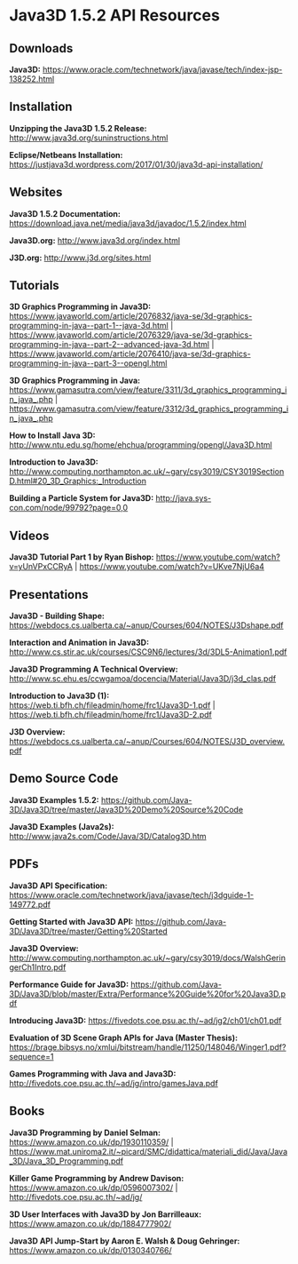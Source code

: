 # Java3D 1.5.2 API Resources
## Downloads
**Java3D:** https://www.oracle.com/technetwork/java/javase/tech/index-jsp-138252.html


## Installation
**Unzipping the Java3D 1.5.2 Release:** http://www.java3d.org/suninstructions.html

**Eclipse/Netbeans Installation:** https://justjava3d.wordpress.com/2017/01/30/java3d-api-installation/


## Websites
**Java3D 1.5.2 Documentation:** https://download.java.net/media/java3d/javadoc/1.5.2/index.html

**Java3D.org:** http://www.java3d.org/index.html

**J3D.org:** http://www.j3d.org/sites.html

## Tutorials
**3D Graphics Programming in Java3D:** https://www.javaworld.com/article/2076832/java-se/3d-graphics-programming-in-java--part-1--java-3d.html | https://www.javaworld.com/article/2076329/java-se/3d-graphics-programming-in-java--part-2--advanced-java-3d.html | https://www.javaworld.com/article/2076410/java-se/3d-graphics-programming-in-java--part-3--opengl.html

**3D Graphics Programming in Java:** https://www.gamasutra.com/view/feature/3311/3d_graphics_programming_in_java_.php | https://www.gamasutra.com/view/feature/3312/3d_graphics_programming_in_java_.php

**How to Install Java 3D:** http://www.ntu.edu.sg/home/ehchua/programming/opengl/Java3D.html

**Introduction to Java3D:** http://www.computing.northampton.ac.uk/~gary/csy3019/CSY3019SectionD.html#20_3D_Graphics:_Introduction

**Building a Particle System for Java3D:** http://java.sys-con.com/node/99792?page=0,0


## Videos
**Java3D Tutorial Part 1 by Ryan Bishop:** https://www.youtube.com/watch?v=yUnVPxCCRyA | https://www.youtube.com/watch?v=UKve7NjU6a4


## Presentations
**Java3D - Building Shape:** https://webdocs.cs.ualberta.ca/~anup/Courses/604/NOTES/J3Dshape.pdf

**Interaction and Animation in Java3D:** http://www.cs.stir.ac.uk/courses/CSC9N6/lectures/3d/3DL5-Animation1.pdf

**Java3D Programming A Technical Overview:** http://www.sc.ehu.es/ccwgamoa/docencia/Material/Java3D/j3d_clas.pdf

**Introduction to Java3D (1):** https://web.ti.bfh.ch/fileadmin/home/frc1/Java3D-1.pdf | https://web.ti.bfh.ch/fileadmin/home/frc1/Java3D-2.pdf

**J3D Overview:** https://webdocs.cs.ualberta.ca/~anup/Courses/604/NOTES/J3D_overview.pdf


## Demo Source Code
**Java3D Examples 1.5.2:** https://github.com/Java-3D/Java3D/tree/master/Java3D%20Demo%20Source%20Code

**Java3D Examples (Java2s):** http://www.java2s.com/Code/Java/3D/Catalog3D.htm


## PDFs
**Java3D API Specification:** https://www.oracle.com/technetwork/java/javase/tech/j3dguide-1-149772.pdf

**Getting Started with Java3D API:** https://github.com/Java-3D/Java3D/tree/master/Getting%20Started

**Java3D Overview:** http://www.computing.northampton.ac.uk/~gary/csy3019/docs/WalshGeringerCh1Intro.pdf

**Performance Guide for Java3D:** https://github.com/Java-3D/Java3D/blob/master/Extra/Performance%20Guide%20for%20Java3D.pdf

**Introducing Java3D:** https://fivedots.coe.psu.ac.th/~ad/jg2/ch01/ch01.pdf

**Evaluation of 3D Scene Graph APIs for Java (Master Thesis):** https://brage.bibsys.no/xmlui/bitstream/handle/11250/148046/Winger1.pdf?sequence=1

**Games Programming with Java and Java3D:** http://fivedots.coe.psu.ac.th/~ad/jg/intro/gamesJava.pdf

## Books
**Java3D Programming by Daniel Selman:** https://www.amazon.co.uk/dp/1930110359/ | https://www.mat.uniroma2.it/~picard/SMC/didattica/materiali_did/Java/Java_3D/Java_3D_Programming.pdf

**Killer Game Programming by Andrew Davison:** https://www.amazon.co.uk/dp/0596007302/ | http://fivedots.coe.psu.ac.th/~ad/jg/

**3D User Interfaces with Java3D by Jon Barrilleaux:** https://www.amazon.co.uk/dp/1884777902/

**Java3D API Jump-Start by Aaron E. Walsh & Doug Gehringer:** https://www.amazon.co.uk/dp/0130340766/
